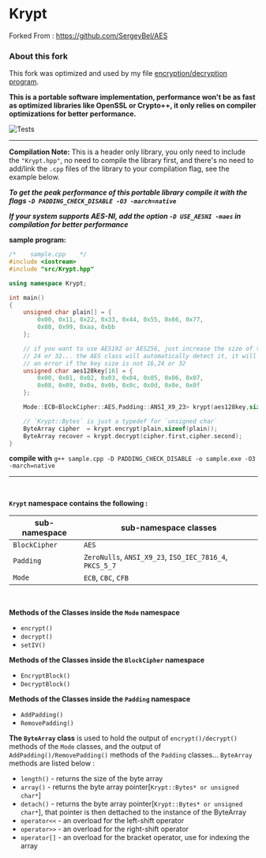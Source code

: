 # Krypt

Forked From : https://github.com/SergeyBel/AES

### About this fork

This fork was optimized and used by my file [encryption/decryption program](https://github.com/mrdcvlsc/bethela).

**This is a portable software implementation, performance won't be as fast as optimized libraries like OpenSSL or Crypto++, it only relies on compiler optimizations for better performance.**

![Tests](https://github.com/mrdcvlsc/AES/actions/workflows/google-test.yml/badge.svg)

-----------

**Compilation Note:** This is a header only library, you only need to include the ```"Krypt.hpp"```, no need to compile the library first, and there's no need to add/link the ```.cpp``` files of the library to your compilation flag, see the example below.

***To get the peak performance of this portable library compile it with the flags ```-D PADDING_CHECK_DISABLE -O3 -march=native```***

***If your system supports AES-NI, add the option ```-D USE_AESNI -maes``` in compilation for better performance***

**sample program:**
```c++
/*    sample.cpp    */
#include <iostream>
#include "src/Krypt.hpp"

using namespace Krypt;

int main()
{
    unsigned char plain[] = {
        0x00, 0x11, 0x22, 0x33, 0x44, 0x55, 0x66, 0x77,
        0x88, 0x99, 0xaa, 0xbb
    };

    // if you want to use AES192 or AES256, just increase the size of the key to
    // 24 or 32... the AES class will automatically detect it, it will aslo throw
    // an error if the key size is not 16,24 or 32
    unsigned char aes128key[16] = {
        0x00, 0x01, 0x02, 0x03, 0x04, 0x05, 0x06, 0x07,
        0x08, 0x09, 0x0a, 0x0b, 0x0c, 0x0d, 0x0e, 0x0f
    };

    Mode::ECB<BlockCipher::AES,Padding::ANSI_X9_23> krypt(aes128key,sizeof(aes128key));

    // `Krypt::Bytes` is just a typedef for `unsigned char`
    ByteArray cipher  = krypt.encrypt(plain,sizeof(plain));
    ByteArray recover = krypt.decrypt(cipher.first,cipher.second);
}
```

**compile with** ```g++ sample.cpp -D PADDING_CHECK_DISABLE -o sample.exe -O3 -march=native```

-------------

<br>

**```Krypt``` namespace contains the following :**

| sub-namespace | sub-namespace classes |
| --- | --- |
| ```BlockCipher``` | ```AES``` |
| ```Padding``` | ```ZeroNulls```, ```ANSI_X9_23```, ```ISO_IEC_7816_4```, ```PKCS_5_7``` |
| ```Mode``` | ```ECB```, ```CBC```, ```CFB``` |

<br>

**Methods of the Classes inside the ```Mode``` namespace**
- ```encrypt()```
- ```decrypt()```
- ```setIV()```

**Methods of the Classes inside the ```BlockCipher``` namespace**
- ```EncryptBlock()```
- ```DecryptBlock()```

**Methods of the Classes inside the ```Padding``` namespace**
- ```AddPadding()```
- ```RemovePadding()```

**The ```ByteArray``` class** is used to hold the output of ```encrypt()/decrypt()``` methods of the ```Mode``` classes, and the output of ```AddPadding()/RemovePadding()``` methods of the ```Padding``` classes... ```ByteArray``` methods are listed below :
- ```length()``` - returns the size of the byte array
- ```array()``` - returns the byte array pointer[```Krypt::Bytes* or unsigned char*```]
- ```detach()``` - returns the byte array pointer[```Krypt::Bytes* or unsigned char*```], that pointer is then dettached to the instance of the ByteArray
- ```operator<<``` - an overload for the left-shift operator
- ```operator>>``` - an overload for the right-shift operator
- ```operator[]``` - an overload for the bracket operator, use for indexing the array
